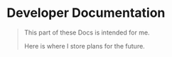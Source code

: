 # Developer Documentation

> This part of these Docs is intended for me.
> 
> Here is where I store plans for the future.